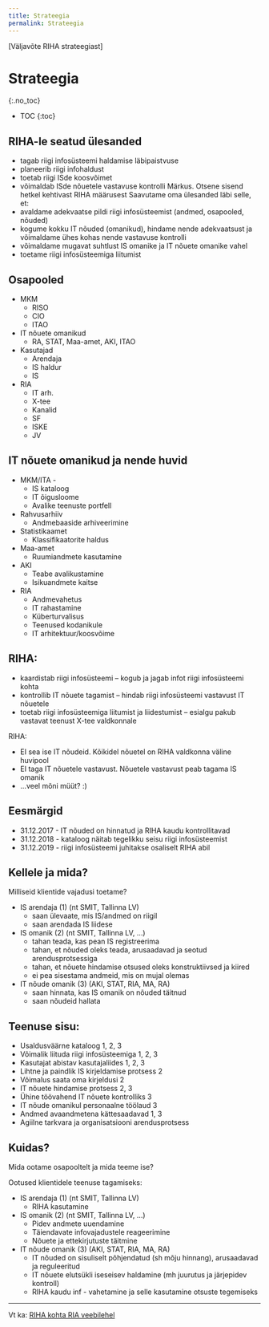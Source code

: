 ```yaml
---
title: Strateegia
permalink: Strateegia
---
```


<p class='rem'>[Väljavõte RIHA strateegiast]</p>

# Strateegia
{:.no_toc}

* TOC
{:toc}

## RIHA-le seatud ülesanded
- tagab riigi infosüsteemi haldamise läbipaistvuse
- planeerib riigi infohaldust
- toetab riigi ISde koosvõimet
- võimaldab ISde nõuetele vastavuse kontrolli
Märkus. Otsene sisend hetkel kehtivast RIHA määrusest
Saavutame oma ülesanded läbi selle, et:
- avaldame adekvaatse pildi riigi infosüsteemist (andmed, osapooled, nõuded)
- kogume kokku IT nõuded (omanikud), hindame nende adekvaatsust ja võimaldame ühes kohas nende vastavuse kontrolli
- võimaldame mugavat suhtlust IS omanike ja IT nõuete omanike vahel
- toetame riigi infosüsteemiga liitumist

## Osapooled
- MKM 
  - RISO
  - CIO
  - ITAO
- IT nõuete omanikud 
  - RA, STAT, Maa-amet, AKI, ITAO
- Kasutajad 
  - Arendaja
  - IS haldur
  - IS
- RIA 
  - IT arh.
  - X-tee
  - Kanalid
  - SF
  - ISKE
  - JV

## IT nõuete omanikud ja nende huvid
- MKM/ITA  - 
  - IS kataloog
  - IT õigusloome
  - Avalike teenuste portfell
- Rahvusarhiiv 
  - Andmebaaside arhiveerimine
- Statistikaamet 
  - Klassifikaatorite haldus
- Maa-amet 
  - Ruumiandmete kasutamine
- AKI 
  - Teabe avalikustamine
  - Isikuandmete kaitse
- RIA 
  - Andmevahetus
  - IT rahastamine
  - Küberturvalisus
  - Teenused kodanikule
  - IT arhitektuur/koosvõime

## RIHA:
- kaardistab riigi infosüsteemi – kogub ja jagab infot riigi infosüsteemi kohta
- kontrollib IT nõuete tagamist – hindab riigi infosüsteemi vastavust IT nõuetele
- toetab riigi infosüsteemiga liitumist ja liidestumist – esialgu pakub vastavat teenust X-tee valdkonnale

RIHA:
- EI sea ise IT nõudeid. Kõikidel nõuetel on RIHA valdkonna väline huvipool
- EI taga IT nõuetele vastavust. Nõuetele vastavust peab tagama IS omanik
- ...veel mõni müüt? :)

## Eesmärgid
- 31.12.2017 - IT nõuded on hinnatud ja RIHA kaudu kontrollitavad
- 31.12.2018 - kataloog näitab tegelikku seisu riigi infosüsteemist
- 31.12.2019 - riigi infosüsteemi juhitakse osaliselt RIHA abil

## Kellele ja mida?
Milliseid klientide vajadusi toetame?
- IS arendaja (1) (nt SMIT, Tallinna LV) 
  - saan ülevaate, mis IS/andmed on riigil
  - saan arendada IS liidese
- IS omanik (2) (nt SMIT, Tallinna LV, …) 
  - tahan teada, kas pean IS registreerima
  - tahan, et nõuded oleks teada, arusaadavad ja seotud arendusprotsessiga
  - tahan, et nõuete hindamise otsused oleks konstruktiivsed ja kiired
  - ei pea sisestama andmeid, mis on mujal olemas
- IT nõude omanik (3) (AKI, STAT, RIA, MA, RA) 
  - saan hinnata, kas IS omanik on nõuded täitnud
  - saan nõudeid hallata

## Teenuse sisu:
- Usaldusväärne kataloog 1, 2, 3
- Võimalik liituda riigi infosüsteemiga 1, 2, 3
- Kasutajat abistav kasutajaliides 1, 2, 3
- Lihtne ja paindlik IS kirjeldamise protsess 2
- Võimalus saata oma kirjeldusi 2
- IT nõuete hindamise protsess 2, 3
- Ühine töövahend IT nõuete kontrolliks 3
- IT nõude omanikul personaalne töölaud 3
- Andmed avaandmetena kättesaadavad 1, 3
- Agiilne tarkvara ja organisatsiooni arendusprotsess

## Kuidas?
Mida ootame osapooltelt ja mida teeme ise?

Ootused klientidele teenuse tagamiseks:
- IS arendaja (1) (nt SMIT, Tallinna LV) 
  - RIHA kasutamine
- IS omanik (2) (nt SMIT, Tallinna LV, …) 
  - Pidev andmete uuendamine
  - Täiendavate infovajadustele reageerimine
  - Nõuete ja ettekirjutuste täitmine
- IT nõude omanik (3) (AKI, STAT, RIA, MA, RA) 
  - IT nõuded on sisuliselt põhjendatud (sh mõju hinnang), arusaadavad ja reguleeritud
  - IT nõuete elutsükli iseseisev haldamine (mh juurutus ja järjepidev kontroll)
  - RIHA kaudu inf  - vahetamine ja selle kasutamine otsuste tegemiseks

---

Vt ka: [RIHA kohta RIA veebilehel](https://www.ria.ee/ee/riha.html)


